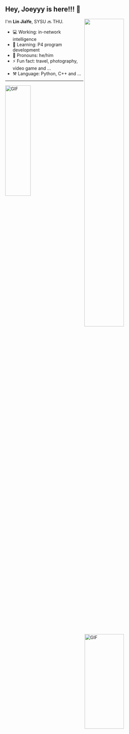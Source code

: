 ## Hey, Joeyyy is here!!! :wave:

[<img align="right" width="50%" src="https://github-readme-stats-ouuan.vercel.app/api?username=ljy2222&theme=dark&show_icons=true">](https://metrics.lecoq.io/ouuan?template=classic)

I'm **Lin JiaYe**, SYSU 🔜 THU.

- 💻 Working: in-network intelligence
- 🚀 Learning: P4 program development
- 👨 Pronouns: he/him
- ⚡ Fun fact: travel, photography, video game and ...
- ⚒️ Language: Python, C++ and ...

---

<img align="left" alt="GIF" src="https://media.giphy.com/media/3qGw96Jowb8sM/giphy.gif" width="40%" height="350" />
<img align="right" alt="GIF" src="https://media.giphy.com/media/citBl9yPwnUOs/giphy.gif" width="49.8%" height="300" />
